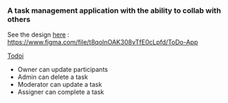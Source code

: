 ### A task management application with the ability to collab with others

See the design [here](https://www.figma.com/file/t8qolnOAK308vTfE0cLpfd/ToDo-App) : https://www.figma.com/file/t8qolnOAK308vTfE0cLpfd/ToDo-App

[Todoi](https://todo-sayad-tanim.vercel.app)

- Owner can update participants
- Admin can delete a task
- Moderator can update a task
- Assigner can complete a task
